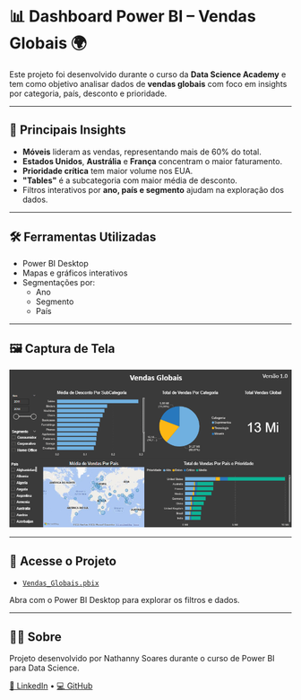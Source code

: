 # 📊 Dashboard Power BI – Vendas Globais 🌍

Este projeto foi desenvolvido durante o curso da **Data Science Academy** e tem como objetivo analisar dados de **vendas globais** com foco em insights por categoria, país, desconto e prioridade.

---

## 🧠 Principais Insights

- **Móveis** lideram as vendas, representando mais de 60% do total.
- **Estados Unidos**, **Austrália** e **França** concentram o maior faturamento.
- **Prioridade crítica** tem maior volume nos EUA.
- **"Tables"** é a subcategoria com maior média de desconto.
- Filtros interativos por **ano, país e segmento** ajudam na exploração dos dados.

---

## 🛠️ Ferramentas Utilizadas

- Power BI Desktop
- Mapas e gráficos interativos
- Segmentações por:
  - Ano
  - Segmento
  - País

---

## 🖼️ Captura de Tela

![Dashboard Power BI](imagens/captura_dashboard.png)

---

## 📁 Acesse o Projeto

- [`Vendas_Globais.pbix`](./Vendas_Globais.pbix)

Abra com o Power BI Desktop para explorar os filtros e dados.

---

## 👩‍💻 Sobre

Projeto desenvolvido por Nathanny Soares durante o curso de Power BI para Data Science.

[🔗 LinkedIn](https://www.linkedin.com) • [💻 GitHub](https://github.com/nathannysoares)
